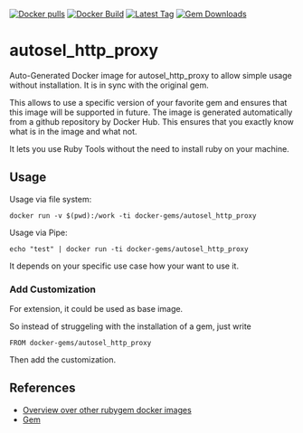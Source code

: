 [![Docker pulls](https://img.shields.io/docker/pulls/rubygem/autosel_http_proxy.svg)](https://hub.docker.com/r/rubygem/autosel_http_proxy/)
[![Docker Build](https://img.shields.io/docker/automated/rubygem/autosel_http_proxy.svg)](https://hub.docker.com/r/rubygem/autosel_http_proxy/)
[![Latest Tag](https://img.shields.io/github/tag/docker-rubygem/autosel_http_proxy.svg)](https://hub.docker.com/r/rubygem/autosel_http_proxy/)
[![Gem Downloads](https://img.shields.io/gem/dt/autosel_http_proxy.svg)](https://rubygems.org/gems/autosel_http_proxy/)
# autosel_http_proxy

Auto-Generated Docker image for autosel_http_proxy to allow simple usage without installation.
It is in sync with the original gem.

This allows to use a specific version of your favorite gem and ensures that this image will be supported in future.
The image is generated automatically from a github repository by Docker Hub.
This ensures that you exactly know what is in the image and what not.

It lets you use Ruby Tools without the need to install ruby on your machine.

## Usage

Usage via file system:

`docker run -v $(pwd):/work -ti docker-gems/autosel_http_proxy`

Usage via Pipe:

`echo "test" | docker run -ti docker-gems/autosel_http_proxy`

It depends on your specific use case how your want to use it.

### Add Customization

For extension, it could be used as base image.

So instead of struggeling with the installation of a gem, just write

`FROM docker-gems/autosel_http_proxy`

Then add the customization.

## References

 - [Overview over other rubygem docker images](https://github.com/thinkbot/docker-rubygem)
 - [Gem](https://rubygems.org/gems/autosel_http_proxy/)
